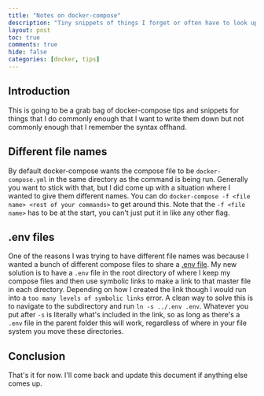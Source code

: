 ```yaml
---
title: "Notes on docker-compose"
description: "Tiny snippets of things I forget or often have to look up about docker compose."
layout: post
toc: true
comments: true
hide: false
categories: [docker, tips]
---
```


## Introduction

This is going to be a grab bag of docker-compose tips and snippets for things that I do commonly enough that I want to write them down but not commonly enough that I remember the syntax offhand.

## Different file names

By default docker-compose wants the compose file to be ```docker-compose.yml``` in the same directory as the command is being run. Generally you want to stick with that, but I did come up with a situation where I wanted to give them different names. You can do ```docker-compose -f <file name> <rest of your commands>``` to get around this. Note that the ```-f <file name>``` has to be at the start, you can't just put it in like any other flag.

## .env files

One of the reasons I was trying to have different file names was because I wanted a bunch of different compose files to share a [.env file](https://docs.docker.com/compose/env-file/). My new solution is to have a ```.env``` file in the root directory of where I keep my compose files and then use symbolic links to make a link to that master file in each directory. Depending on how I created the link though I would run into a ```too many levels of symbolic links``` error. A clean way to solve this is to navigate to the subdirectory and run ```ln -s ../.env .env```. Whatever you put after ```-s``` is literally what's included in the link, so as long as there's a ```.env``` file in the parent folder this will work, regardless of where in your file system you move these directories.

## Conclusion

That's it for now. I'll come back and update this document if anything else comes up.